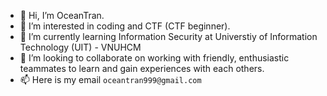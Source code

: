- 👋 Hi, I’m OceanTran.
- 👀 I’m interested in coding and CTF (CTF beginner).
- 🌱 I’m currently learning Information Security at Universtiy of Information Technology (UIT) - VNUHCM
- 💞️ I’m looking to collaborate on working with friendly, enthusiastic teammates to learn and gain experiences with each others.
- 📫 Here is my email `oceantran999@gmail.com`

<!---
OceanTran999/OceanTran999 is a ✨ special ✨ repository because its `README.md` (this file) appears on your GitHub profile.
You can click the Preview link to take a look at your changes.
--->
